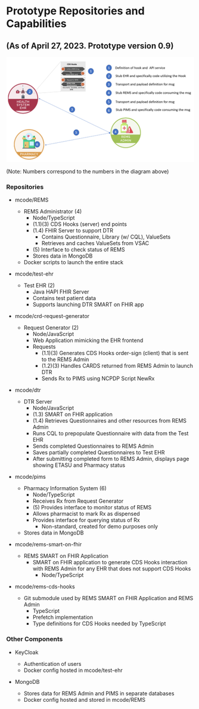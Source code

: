 # Prototype Repositories and Capabilities

## (As of April 27, 2023. Prototype version 0.9)

![](./prototype-images/layout.png)

(Note: <a>Numbers</a> correspond to the numbers in the diagram above)

### Repositories

- mcode/REMS
    * REMS Administrator <a>(4)</a>
        + Node/TypeScript
        + <a>(1.1)(3)</a> CDS Hooks (server) end points
        + <a>(1.4)</a> FHIR Server to support DTR
            + Contains Questionnaire, Library (w/ CQL), ValueSets
            + Retrieves and caches ValueSets from VSAC
        + <a>(5)</a> Interface to check status of REMS
        + Stores data in MongoDB
    * Docker scripts to launch the entire stack

- mcode/test-ehr
    * Test EHR <a>(2)</a>
        + Java HAPI FHIR Server
        + Contains test patient data
        + Supports launching DTR SMART on FHIR app

- mcode/crd-request-generator
    * Request Generator <a>(2)</a>
        + Node/JavaScript
        + Web Application mimicking the EHR frontend
        + Requests
            + <a>(1.1)(3)</a> Generates CDS Hooks order-sign (client) that is sent to the REMS Admin
            + <a>(1.2)(3)</a> Handles CARDS returned from REMS Admin to launch DTR
            + Sends Rx to PIMS using NCPDP Script NewRx

- mcode/dtr
    * DTR Server
        + Node/JavaScript
        + <a>(1.3)</a> SMART on FHIR application
        + <a>(1.4)</a> Retrieves Questionnaires and other resources from REMS Admin
        + Runs CQL to prepopulate Questionnaire with data from the Test EHR
        + Sends completed Questionnaires to REMS Admin
        + Saves partially completed Questionnaires to Test EHR
        + After submitting completed form to REMS Admin, displays page showing ETASU and Pharmacy status

- mcode/pims
    * Pharmacy Information System <a>(6)</a>
        + Node/TypeScript
        + Receives Rx from Request Generator
        + <a>(5)</a> Provides interface to monitor status of REMS
        + Allows pharmacist to mark Rx as dispensed
        + Provides interface for querying status of Rx
            + Non-standard, created for demo purposes only
    * Stores data in MongoDB

- mcode/rems-smart-on-fhir
    * REMS SMART on FHIR Application
        + SMART on FHIR application to generate CDS Hooks interaction with REMS Admin for any EHR that does not support CDS Hooks
            + Node/TypeScript

- mcode/rems-cds-hooks
    * Git submodule used by REMS SMART on FHIR Application and REMS Admin
        + TypeScript
        + Prefetch implementation
        + Type definitions for CDS Hooks needed by TypeScript

### Other Components

- KeyCloak
    * Authentication of users
    * Docker config hosted in mcode/test-ehr

- MongoDB
    * Stores data for REMS Admin and PIMS in separate databases
    * Docker config hosted and stored in mcode/REMS
